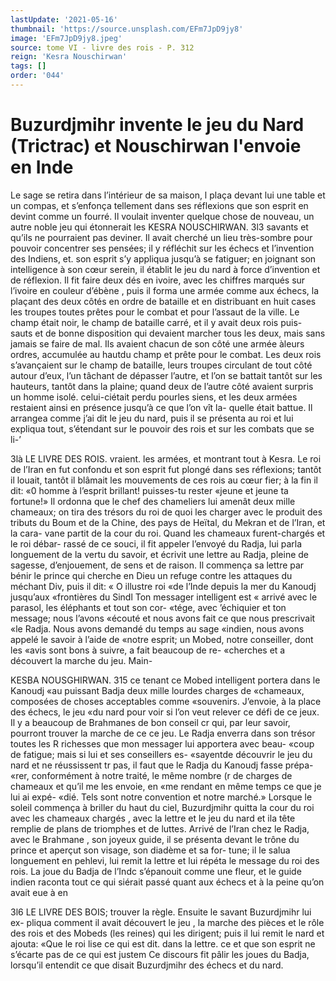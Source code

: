 ```yaml
---
lastUpdate: '2021-05-16'
thumbnail: 'https://source.unsplash.com/EFm7JpD9jy8'
image: 'EFm7JpD9jy8.jpeg'
source: tome VI - livre des rois - P. 312
reign: 'Kesra Nouschirwan'
tags: []
order: '044'
---
```


# Buzurdjmihr invente le jeu du Nard (Trictrac) et Nouschirwan l'envoie en Inde

Le sage se retira dans l’intérieur de sa maison, l plaça devant lui une table et un compas, et s’enfonça
tellement dans ses réflexions que son esprit en devint comme un fourré. Il voulait inventer quelque chose de nouveau, un autre noble jeu qui étonnerait les
KESRA NOUSCHIRWAN. 3l3 savants et qu’ils ne pourraient pas deviner. Il avait cherché un lieu très-sombre pour pouvoir concentrer
ses pensées; il y réfléchit sur les échecs et l’invention
des Indiens, et. son esprit s’y appliqua jusqu’à se
fatiguer; en joignant son intelligence à son cœur
serein, il établit le jeu du nard à force d’invention
et de réflexion. Il fit faire deux dés en ivoire, avec les chiffres marqués sur l’ivoire en couleur d’ébène ,
puis il forma une armée comme aux échecs, la plaçant
des deux côtés en ordre de bataille et en distribuant
en huit cases les troupes toutes prêtes pour le combat et pour l’assaut de la ville. Le champ était noir, le champ de bataille carré, et il y avait deux rois puis- sauts et de bonne disposition qui devaient marcher tous les deux, mais sans jamais se faire de mal. Ils avaient chacun de son côté une armée àleurs ordres, accumulée au hautdu champ et prête pour le combat.
Les deux rois s’avançaient sur le champ de bataille,
leurs troupes circulant de tout côté autour d’eux,
l’un tâchant de dépasser l’autre, et l’on se battait
tantôt sur les hauteurs, tantôt dans la plaine; quand deux de l’autre côté avaient surpris un homme isolé. celui-ciétait perdu pourles siens, et les deux armées restaient ainsi en présence jusqu’à ce que l’on vît la-
quelle était battue.
Il arrangea comme j’ai dit le jeu du nard, puis il se présenta au roi et lui expliqua tout, s’étendant
sur le pouvoir des rois et sur les combats que se li-’

3là LE LIVRE DES ROIS.
vraient. les armées, et montrant tout à Kesra. Le roi
de l’Iran en fut confondu et son esprit fut plongé
dans ses réflexions; tantôt il louait, tantôt il blâmait
les mouvements de ces rois au cœur fier; à la fin il dit: «0 homme à l’esprit brillant! puisses-tu rester «jeune et jeune ta fortune!» Il ordonna que le chef des chameliers lui amenât deux mille chameaux; on tira des trésors du roi de quoi les charger avec le produit des tributs du Boum et de la Chine, des pays de Heïtal, du Mekran et de l’Iran, et la cara- vane partit de la cour du roi.
Quand les chameaux furent-chargés et le roi débar- rassé de ce souci, il fit appeler l’envoyé du Radja, lui
parla longuement de la vertu du savoir, et écrivit une lettre au Radja, pleine de sagesse, d’enjouement, de sens et de raison. Il commença sa lettre par bénir le prince qui cherche en Dieu un refuge contre les attaques du méchant Div, puis il dit: « O illustre roi
«de l’Inde depuis la mer du Kanoudj jusqu’aux «frontières du Sindl Ton messager intelligent est « arrivé avec le parasol, les éléphants et tout son cor- «tége, avec ’échiquier et ton message; nous l’avons
«écouté et nous avons fait ce que nous prescrivait
«le Radja. Nous avons demandé du temps au sage «indien, nous avons appelé le savoir à l’aide de
«notre esprit; un Mobed, notre conseiller, dont les «avis sont bons à suivre, a fait beaucoup de re- «cherches et a découvert la marche du jeu. Main-

KESBA NOUSGHIRWAN. 315 ce tenant ce Mobed intelligent portera dans le Kanoudj
«au puissant Badja deux mille lourdes charges de «chameaux, composées de choses acceptables comme «souvenirs. J’envoie, à la place des échecs, le jeu
«du nard pour voir si l’on veut relever ce défi de
ce jeux. Il y a beaucoup de Brahmanes de bon conseil cr qui, par leur savoir, pourront trouver la marche de ce ce jeu. Le Radja enverra dans son trésor toutes les
R richesses que mon messager lui apportera avec beau- «coup de fatigue; mais si lui et ses conseillers es- «sayentde découvrir le jeu du nard et ne réussissent
tr pas, il faut que le Radja du Kanoudj fasse prépa- «rer, conformément à notre traité, le même nombre
(r de charges de chameaux et qu’il me les envoie, en «me rendant en même temps ce que je lui ai expé- «dié. Tels sont notre convention et notre marché.»
Lorsque le soleil commença à briller du haut du
ciel, Buzurdjmihr quitta la cour du roi avec les chameaux chargés , avec la lettre et le jeu du nard
et ila tête remplie de plans de triomphes et de luttes. Arrivé de l’Iran chez le Radja, avec le Brahmane , son joyeux guide, il se présenta devant le trône du prince et aperçut son visage, son diadème et sa for- tune; il le salua longuement en pehlevi, lui remit la lettre et lui répéta le message du roi des rois. La
joue du Badja de l’Indc s’épanouit comme une fleur,
et le guide indien raconta tout ce qui siérait passé quant aux échecs et à la peine qu’on avait eue à en

3l6 LE LIVRE DES BOIS;
trouver la règle. Ensuite le savant Buzurdjmihr lui ex-
pliqua comment il avait découvert le jeu , la marche des pièces et le rôle des rois et des Mobeds (les reines) qui les dirigent; puis il lui remit le nard et ajouta: «Que le roi lise ce qui est dit. dans la lettre. ce et que son esprit ne s’écarte pas de ce qui est justem
Ce discours fit pâlir les joues du Badja, lorsqu’il entendit ce que disait Buzurdjmihr des échecs et du nard.
